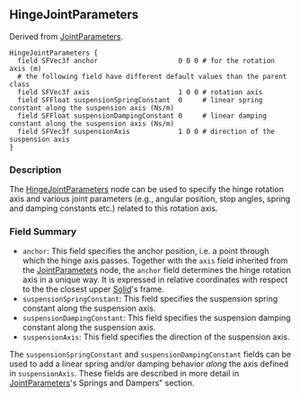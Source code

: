 ## HingeJointParameters

Derived from [JointParameters](jointparameters.md).

```
HingeJointParameters {
  field SFVec3f anchor                    0 0 0 # for the rotation axis (m)
  # the following field have different default values than the parent class
  field SFVec3f axis                      1 0 0 # rotation axis
  field SFFloat suspensionSpringConstant  0     # linear spring constant along the suspension axis (Ns/m)
  field SFFloat suspensionDampingConstant 0     # linear damping constant along the suspension axis (Ns/m)
  field SFVec3f suspensionAxis            1 0 0 # direction of the suspension axis
}
```

### Description

The [HingeJointParameters](#hingejointparameters) node can be used to specify
the hinge rotation axis and various joint parameters (e.g., angular position,
stop angles, spring and damping constants etc.) related to this rotation axis.

### Field Summary

- `anchor`: This field specifies the anchor position, i.e. a point through which
the hinge axis passes. Together with the `axis` field inherited from the
[JointParameters](jointparameters.md) node, the `anchor` field determines the
hinge rotation axis in a unique way. It is expressed in relative coordinates
with respect to the the closest upper [Solid](solid.md)'s frame.
- `suspensionSpringConstant`: This field specifies the suspension spring constant
along the suspension axis.
- `suspensionDampingConstant`: This field specifies the suspension damping
constant along the suspension axis.
- `suspensionAxis`: This field specifies the direction of the suspension axis.

The `suspensionSpringConstant` and `suspensionDampingConstant` fields can be
used to add a linear spring and/or damping behavior *along* the axis defined in
`suspensionAxis`. These fields are described in more detail in
[JointParameters](jointparameters.md)'s Springs and Dampers" section.

